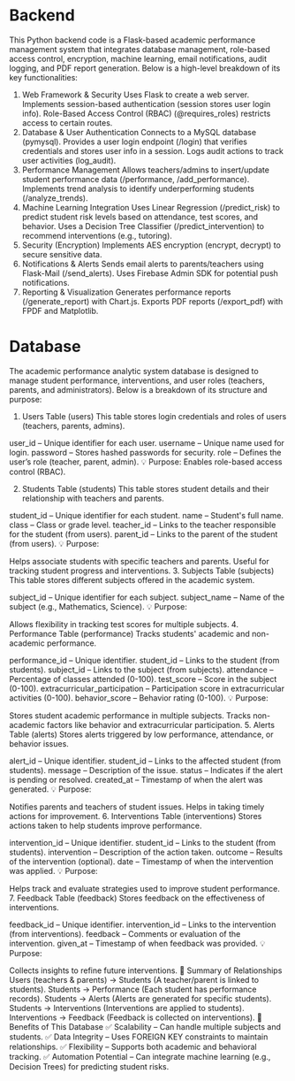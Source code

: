# Backend
This Python backend code is a Flask-based academic performance management system that integrates database management, role-based access control, encryption, machine learning, email notifications, audit logging, and PDF report generation. Below is a high-level breakdown of its key functionalities:

1. Web Framework & Security
Uses Flask to create a web server.
Implements session-based authentication (session stores user login info).
Role-Based Access Control (RBAC) (@requires_roles) restricts access to certain routes.
2. Database & User Authentication
Connects to a MySQL database (pymysql).
Provides a user login endpoint (/login) that verifies credentials and stores user info in a session.
Logs audit actions to track user activities (log_audit).
3. Performance Management
Allows teachers/admins to insert/update student performance data (/performance, /add_performance).
Implements trend analysis to identify underperforming students (/analyze_trends).
4. Machine Learning Integration
Uses Linear Regression (/predict_risk) to predict student risk levels based on attendance, test scores, and behavior.
Uses a Decision Tree Classifier (/predict_intervention) to recommend interventions (e.g., tutoring).
5. Security (Encryption)
Implements AES encryption (encrypt, decrypt) to secure sensitive data.
6. Notifications & Alerts
Sends email alerts to parents/teachers using Flask-Mail (/send_alerts).
Uses Firebase Admin SDK for potential push notifications.
7. Reporting & Visualization
Generates performance reports (/generate_report) with Chart.js.
Exports PDF reports (/export_pdf) with FPDF and Matplotlib.

# Database
The academic performance analytic system database is designed to manage student performance, interventions, and user roles (teachers, parents, and administrators). Below is a breakdown of its structure and purpose:

1. Users Table (users)
This table stores login credentials and roles of users (teachers, parents, admins).

user_id – Unique identifier for each user.
username – Unique name used for login.
password – Stores hashed passwords for security.
role – Defines the user’s role (teacher, parent, admin).
💡 Purpose: Enables role-based access control (RBAC).

2. Students Table (students)
This table stores student details and their relationship with teachers and parents.

student_id – Unique identifier for each student.
name – Student's full name.
class – Class or grade level.
teacher_id – Links to the teacher responsible for the student (from users).
parent_id – Links to the parent of the student (from users).
💡 Purpose:

Helps associate students with specific teachers and parents.
Useful for tracking student progress and interventions.
3. Subjects Table (subjects)
This table stores different subjects offered in the academic system.

subject_id – Unique identifier for each subject.
subject_name – Name of the subject (e.g., Mathematics, Science).
💡 Purpose:

Allows flexibility in tracking test scores for multiple subjects.
4. Performance Table (performance)
Tracks students' academic and non-academic performance.

performance_id – Unique identifier.
student_id – Links to the student (from students).
subject_id – Links to the subject (from subjects).
attendance – Percentage of classes attended (0-100).
test_score – Score in the subject (0-100).
extracurricular_participation – Participation score in extracurricular activities (0-100).
behavior_score – Behavior rating (0-100).
💡 Purpose:

Stores student academic performance in multiple subjects.
Tracks non-academic factors like behavior and extracurricular participation.
5. Alerts Table (alerts)
Stores alerts triggered by low performance, attendance, or behavior issues.

alert_id – Unique identifier.
student_id – Links to the affected student (from students).
message – Description of the issue.
status – Indicates if the alert is pending or resolved.
created_at – Timestamp of when the alert was generated.
💡 Purpose:

Notifies parents and teachers of student issues.
Helps in taking timely actions for improvement.
6. Interventions Table (interventions)
Stores actions taken to help students improve performance.

intervention_id – Unique identifier.
student_id – Links to the student (from students).
intervention – Description of the action taken.
outcome – Results of the intervention (optional).
date – Timestamp of when the intervention was applied.
💡 Purpose:

Helps track and evaluate strategies used to improve student performance.
7. Feedback Table (feedback)
Stores feedback on the effectiveness of interventions.

feedback_id – Unique identifier.
intervention_id – Links to the intervention (from interventions).
feedback – Comments or evaluation of the intervention.
given_at – Timestamp of when feedback was provided.
💡 Purpose:

Collects insights to refine future interventions.
📌 Summary of Relationships
Users (teachers & parents) → Students (A teacher/parent is linked to students).
Students → Performance (Each student has performance records).
Students → Alerts (Alerts are generated for specific students).
Students → Interventions (Interventions are applied to students).
Interventions → Feedback (Feedback is collected on interventions).
🚀 Benefits of This Database
✅ Scalability – Can handle multiple subjects and students.
✅ Data Integrity – Uses FOREIGN KEY constraints to maintain relationships.
✅ Flexibility – Supports both academic and behavioral tracking.
✅ Automation Potential – Can integrate machine learning (e.g., Decision Trees) for predicting student risks.
